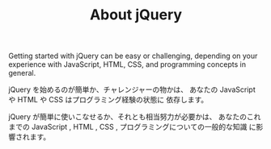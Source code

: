 ﻿---
title: About jQuery
level: beginner
customFields:
 -
    key: "icon"
    value: "certificate"
---

Getting started with jQuery can be easy or challenging, depending on
your experience with JavaScript, HTML, CSS, and programming concepts in general.

jQuery を始めるのが簡単か、チャレンジャーの物かは、
あなたの JavaScript や HTML や CSS はプログラミング経験の状態に 依存します。

jQuery が簡単に使いこなせるか、それとも相当努力が必要かは、
あなたのこれまでの JavaScript , HTML , CSS , プログラミングについての一般的な知識
に影響されます。

